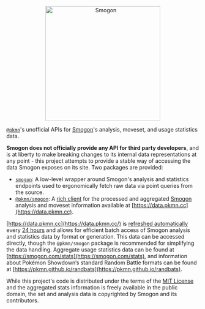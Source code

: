 <p align="center">
  <a href="https://www.smogon.com/">
    <img alt="Smogon" height="300" src="https://www.smogon.com/media/zracknel-beta.svg.m.1" />
  </a>
</p>

[`@pkmn`](https://pkmn.cc/@pkmn/)'s unofficial APIs for [Smogon](https://smogon.com)'s analysis,
moveset, and usage statistics data.

**Smogon does not officially provide any API for third party developers**, and is at liberty to make
breaking changes to its internal data representations at any point - this project attempts to
provide a stable way of accessing the data Smogon exposes on its site. Two packages are provided:

- [`smogon`](https://github.com/pkmn/smogon/tree/main/smogon): A low-level wrapper around Smogon's
  analysis and statistics endpoints used to ergonomically fetch raw data via point queries from the
  source.
- [`@pkmn/smogon`](https://github.com/pkmn/smogon/tree/main/pkmn): A [rich
  client](https://en.wikipedia.org/wiki/Rich_client) for the processed and aggregated
  [Smogon](https://smogon.com) analysis and moveset information available at
  [https://data.pkmn.cc](https://data.pkmn.cc).

[https://data.pkmn.cc](https://data.pkmn.cc/) is [refreshed
automatically](https://simonwillison.net/2020/Oct/9/git-scraping/) every [24
hours](https://github.com/pkmn/smogon/tree/main/.github/workflows/update.yml) and allows for
efficient batch access of Smogon analysis and statistics data by format or generation. This data can
be accessed directly, though the `@pkmn/smogon` package is recommended for simplifying the data
handling. Aggregate usage statistics data can be found at
[https://smogon.com/stats](https://smogon.com/stats), and information about Pokémon Showdown’s
standard Random Battle formats can be found at
[https://pkmn.github.io/randbats](https://pkmn.github.io/randbats).

While this project's code is distributed under the terms of the [MIT
License](https://github.com/pkmn/smogon/tree/main/LICENSE) and the aggregated stats information is
freely available in the public domain, the set and analysis data is copyrighted by Smogon and its
contributors.
